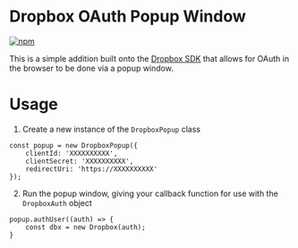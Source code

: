 # Dropbox OAuth Popup Window
[![npm](https://img.shields.io/npm/v/dropbox-oauth-popup)](https://www.npmjs.com/package/dropbox-oauth-popup)

This is a simple addition built onto the [Dropbox SDK](https://github.com/dropbox/dropbox-sdk-js) that allows for OAuth in the browser to be done via a popup window.

# Usage

1. Create a new instance of the `DropboxPopup` class

```
const popup = new DropboxPopup({
    clientId: 'XXXXXXXXXX',
    clientSecret: 'XXXXXXXXXX',
    redirectUri: 'https://XXXXXXXXXX'
});
```

2. Run the popup window, giving your callback function for use with the `DropboxAuth` object

```
popup.authUser((auth) => {
    const dbx = new Dropbox(auth);
}
```